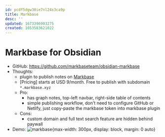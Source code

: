 ```yaml
---
id: pcdf5dgw30ie7nl24x3ca9p
title: Markbase
desc: ''
updated: 1673396903275
created: 1653583621022
---
```

# Markbase for Obsidian

- GitHub: https://github.com/markbaseteam/obsidian-markbase
- Thoughts:
    - plugin to publish notes on [Markbase](https://www.markbase.xyz/Home)
    - [Pricing] starts at USD 9/month. Free to publish with subdomain `*.markbase.xyz`
    - Pro: 
        - has graph notes, top-left navbar, right-side table of contents
        - simple publishing workflow, don't need to configure GitHub or Netlify, just copy-paste the markbase token into markbase plugin
    - Cons:
        - custom domain and full text search feature are hidden behind paywall
- Demo:
    ![markbase](https://s8.gifyu.com/images/ezgif.com-gif-maker439f2dfedb287b24.gif){max-width: 300px, display: block, margin: 0 auto}